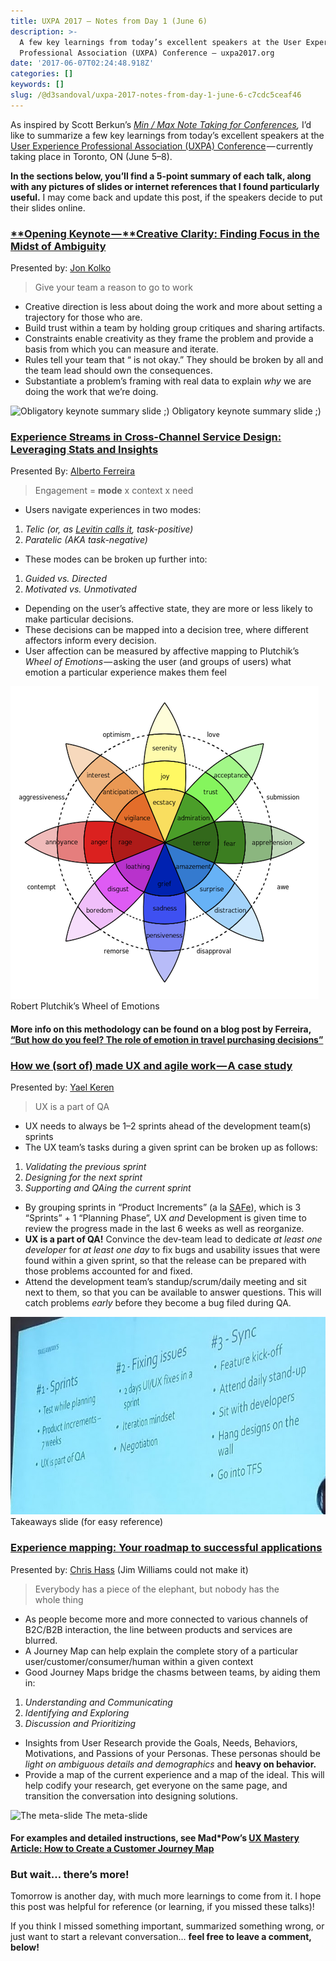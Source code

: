 ```yaml
---
title: UXPA 2017 — Notes from Day 1 (June 6)
description: >-
  A few key learnings from today’s excellent speakers at the User Experience
  Professional Association (UXPA) Conference — uxpa2017.org
date: '2017-06-07T02:24:48.918Z'
categories: []
keywords: []
slug: /@d3sandoval/uxpa-2017-notes-from-day-1-june-6-c7cdc5ceaf46
---
```


As inspired by Scott Berkun’s [_Min / Max Note Taking for Conferences_](http://scottberkun.com/2014/min-max-note-taking/)_,_ I’d like to summarize a few key learnings from today’s excellent speakers at the [User Experience Professional Association (UXPA) Conference](http://uxpa2017.org) — currently taking place in Toronto, ON (June 5–8).

**In the sections below, you’ll find a 5-point summary of each talk, along with any pictures of slides or internet references that I found particularly useful.** I may come back and update this post, if the speakers decide to put their slides online.

### [**Opening Keynote — **Creative Clarity: Finding Focus in the Midst of Ambiguity](http://www.mycdevents.com/UXPA/sessions/opening-remarks-and-jon-kolko-keynote/)

Presented by: [Jon Kolko](http://www.mycdevents.com/UXPA/speakers/jon-kolko/)

> Give your team a reason to go to work

*   Creative direction is less about doing the work and more about setting a trajectory for those who are.
*   Build trust within a team by holding group critiques and sharing artifacts.
*   Constraints enable creativity as they frame the problem and provide a basis from which you can measure and iterate.
*   Rules tell your team that “<this> is not okay.” They should be broken by all and the team lead should own the consequences.
*   Substantiate a problem’s framing with real data to explain _why_ we are doing the work that we’re doing.

![Obligatory keynote summary slide ;)](img\1__TzYH24g__OUusgXfDnUSxsQ.png)
Obligatory keynote summary slide ;)

### [Experience Streams in Cross-Channel Service Design: Leveraging Stats and Insights](http://www.mycdevents.com/UXPA/sessions/experience-streams-in-cross-channel-service-design-leveraging-stats-and-insights/)

Presented By: [Alberto Ferreira](http://www.mycdevents.com/UXPA/speakers/alberto-ferreira/)

> Engagement = **mode** x context x need

*   Users navigate experiences in two modes:

1.  _Telic (or, as_ [_Levitin calls it_](https://www.amazon.com/Organized-Mind-Thinking-Straight-Information/dp/0147516315)_, task-positive)_
2.  _Paratelic (AKA task-negative)_

*   These modes can be broken up further into:

1.  _Guided vs. Directed_
2.  _Motivated vs. Unmotivated_

*   Depending on the user’s affective state, they are more or less likely to make particular decisions.
*   These decisions can be mapped into a decision tree, where different affectors inform every decision.
*   User affection can be measured by affective mapping to Plutchik’s _Wheel of Emotions_ — asking the user (and groups of users) what emotion a particular experience makes them feel

![Robert Plutchik’s Wheel of Emotions](img\1__i____RqqCrr2CxPUnIe9z4zQ.png)
Robert Plutchik’s Wheel of Emotions

#### More info on this methodology can be found on a blog post by Ferreira, [“But how do you feel? The role of emotion in travel purchasing decisions”](https://www.tnooz.com/article/but-how-do-you-feel-the-role-of-emotion-in-travel-purchasing-decisions/)

### [How we (sort of) made UX and agile work — A case study](http://www.mycdevents.com/UXPA/sessions/how-we-sort-of-made-ux-and-agile-work-a-case-study/)

Presented by: [Yael Keren](http://www.mycdevents.com/UXPA/speakers/yael-keren/)

> UX is a part of QA

*   UX needs to always be 1–2 sprints ahead of the development team(s) sprints
*   The UX team’s tasks during a given sprint can be broken up as follows:

1.  _Validating the previous sprint_
2.  _Designing for the next sprint_
3.  _Supporting and QAing the current sprint_

*   By grouping sprints in “Product Increments” (a la [SAFe](http://www.scaledagileframework.com/)), which is 3 “Sprints” + 1 “Planning Phase”, UX _and_ Development is given time to review the progress made in the last 6 weeks as well as reorganize.
*   **UX is a part of QA!** Convince the dev-team lead to dedicate _at least one developer_ for _at least one day_ to fix bugs and usability issues that were found within a given sprint, so that the release can be prepared with those problems accounted for and fixed.
*   Attend the development team’s standup/scrum/daily meeting and sit next to them, so that you can be available to answer questions. This will catch problems _early_ before they become a bug filed during QA.

![Takeaways slide (for easy reference)](img\1__LbKCxG132LGDBUpaQfQubA.jpeg)
Takeaways slide (for easy reference)

### [Experience mapping: Your roadmap to successful applications](http://www.mycdevents.com/UXPA/sessions/experience-mapping-your-roadmap-to-successful-applications/)

Presented by: [Chris Hass](http://www.mycdevents.com/UXPA/speakers/chris-hass/) (Jim Williams could not make it)

> Everybody has a piece of the elephant, but nobody has the whole thing

*   As people become more and more connected to various channels of B2C/B2B interaction, the line between products and services are blurred.
*   A Journey Map can help explain the complete story of a particular user/customer/consumer/human within a given context
*   Good Journey Maps bridge the chasms between teams, by aiding them in:

1.  _Understanding and Communicating_
2.  _Identifying and Exploring_
3.  _Discussion and Prioritizing_

*   Insights from User Research provide the Goals, Needs, Behaviors, Motivations, and Passions of your Personas. These personas should be _light on ambiguous details and demographics_ and **heavy on behavior.**
*   Provide a map of the current experience and a map of the ideal. This will help codify your research, get everyone on the same page, and transition the conversation into designing solutions.

![The meta-slide](img\1__zYXrILJMnv__uz8fAD2JZVg.jpeg)
The meta-slide

#### For examples and detailed instructions, see Mad\*Pow’s [UX Mastery Article: How to Create a Customer Journey Map](http://madpow.com/insights/2014/9/ux-mastery-article-how-to-build-a-journey-map)

### But wait… there’s more!

Tomorrow is another day, with much more learnings to come from it. I hope this post was helpful for reference (or learning, if you missed these talks)!

If you think I missed something important, summarized something wrong, or just want to start a relevant conversation… **feel free to leave a comment, below!**